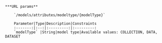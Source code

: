     ***URL params**

        `/models/attributes/modeltype/{modelType}`

        Parameter|Type|Description|Constraints
        :-------:|:--:|:---------:|:---------:
        `modelType` |String|model type|Available values: COLLECTION, DATA, DATASET
    

